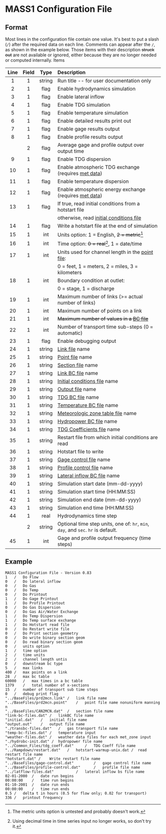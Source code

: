 # MASS1 Configuration File

## Format

Most lines in the configuration file contain one value. It's best to
put a slash (`/`) after the required data on each line.  Comments can
appear after the `/`, as shown in the example below.  Those items with
their description ~~struck out~~ are not available or ignored, either
because they are no longer needed or computed internally.  Items

| Line | Field | Type | Description 
| :---: | :---: | :---: | :---
| 1 | 1 | string | Run title -- for user documentation only
| 2 | 1 | flag | Enable hydrodynamics simulation
| 3 | 1 | flag | Enable lateral inflow
| 4 | 1 | flag | Enable TDG simulation
| 5 | 1 | flag | Enable temperature simulation
| 6 | 1 | flag | Enable detailed results print out
| 7 | 1 | flag | Enable gage results output
| 8 | 1 | flag | Enable profile results output
|   | 2 | flag | Average gage and profile output over output time
| 9 | 1 | flag | Enable TDG dispersion 
|10 | 1 | flag | Enable atmospheric TDG exchange (requires [met data](met.md))
|11 | 1 | flag | Enable temperature dispersion 
|12 | 1 | flag | Enable atmospheric energy exchange (requires [met data](met.md))
|13 | 1 | flag | If true, read initial conditions from a hotstart file
|   |   |      | otherwise, read [initial conditions file](init.md)
|14 | 1 | flag | Write a hotstart file at the end of simulation
|15 | 1 | int  | Units option: 1 = English, ~~2 = metric~~[^2]
|16 | 1 | int  | Time option: ~~0 = real~~[^1], 1 = date/time
|17 | 1 | int  | Units used for channel length in the [point file](point.md):
|   |   |      |  0 = feet, 1 = meters, 2 = miles, 3 = kilometers
|18 | 1 | int  | Boundary condition at outlet: 
|   |   |      |  0 = stage, 1 = discharge
|19 | 1 | int  | Maximum number of links (>= actual number of links)
|20 | 1 | int  | Maximum number of points on a link
|21 | 1 | int  | ~~Maximum number of values in a [BC file](bc.md)~~
|22 | 1 | int  | Number of transport time sub-steps (0 = automatic)
|23 | 1 | flag | Enable debugging output
|24 | 1 | string | [Link file](link.md) name
|25 | 1 | string | [Point file](point.md) name
|26 | 1 | string | [Section file](section.md) name
|27 | 1 | string | [Link BC file](bc.md) name
|28 | 1 | string | [Initial conditions file](initial.md) name
|29 | 1 | string | [Output file](output.md) name
|30 | 1 | string | [TDG BC file](bc.md) name
|31 | 1 | string | [Temperature BC file](bc.md) name
|32 | 1 | string | [Meteorologic zone table file](met.md) name
|33 | 1 | string | [Hydropower BC file](bc.md) name
|34 | 1 | string | [TDG Coefficients file](tdg_coeff.md) name
|35 | 1 | string | Restart file from which initial conditions are read
|36 | 1 | string | Hotstart file to write
|37 | 1 | string | [Gage control file](gage.md) name
|38 | 1 | string | [Profile control file](profile.md) name
|39 | 1 | string | [Lateral inflow BC file](bc.md) name
|40 | 1 | string | Simulation start date (mm-dd-yyyy)
|41 | 1 | string | Simulation start time (HH:MM:SS)
|42 | 1 | string | Simulation end date (mm-dd-yyyy)
|43 | 1 | string | Simulation end time (HH:MM:SS)
|44 | 1 | real   | Hydrodynamics time step
|   | 2 | string | Optional time step units, one of: `hr`, `min`, `day`, and `sec`. `hr` is default.
|45 | 1 | int    | Gage and profile output frequency (time steps)

## Example

```
MASS1 Configuration File - Version 0.83
1	/	Do Flow
0	/	Do lateral inflow
0	/	Do Gas
0	/	Do Temp
0	/	Do Printout
1	/	Do Gage Printout
1	/	Do Profile Printout
0	/	Do Gas Dispersion
0	/	Do Gas Air/Water Exchange
1	/	Do Temp Dispersion
1	/	Do Temp surface exchange
1	/	Do Hotstart read file
0	/	Do Restart write file
0	/	Do Print section geometry
0	/	Do write binary section geom
0	/	Do read binary section geom
0	/	units option
1	/	time option
2	/	time units
2	/	channel length untis
0	/	downstream bc type
5	/	max links
400	/	max points on a link
28	/	max bc table
60000	/	max times in a bc table
1379	/	total number of x-sections
15  /   number of transport sub time steps
0 	/	debug print flag
"../BaseFiles/prd2mcn.link"	/	link file name
"../BaseFiles/prd2mcn.point"	/	point file name nonuniform manning n
"../BaseFiles/CAN2MCN.dat" 	/	section file name
"link-bc-files.dat"	/	linkBC file name
"initial.dat" 	/	initial file name
"output.out" 	/	output file name
"./transbc-files.dat"	/	gas transport file name
"temp-bc-files.dat"	/	temperature input
"weather-files.dat"	/	weather data files for each met_zone input
"./hydrobc-init.dat" /	hydropower file name
"../Common_Files/tdg_coeff.dat" 	/	TDG Coeff file name
"../Rampdown/restart.dat" 	/	hotstart-warmup-unix.dat /	read restart file name
"hotstart.dat" /	Write restart file name
"../BaseFiles/gage-control.dat"			/	gage control file name
"../BaseFiles/profile-control.dat" 	 	/	profile file name
"../latflow-files.dat"     		/	lateral inflow bs file name
02-01-2000	/	date run begins
00:00:00	/	time run begins
01-10-2001	/	date run ends
00:00:00	/	time run ends
0.5	/	delta t in hours (0.5 for flow only; 0.02 for transport)
336	/	printout frequency
```

[^1]: Using decimal time in time series input no longer works, so
don't try it. 

[^2]: The metric units option is untested and probably doesn't work.

[^3]: Units are hours unless units are specified.  The real value can
be followed by a units label. The following are understood: `hr`,
`min`, `day`, and `sec`.  

